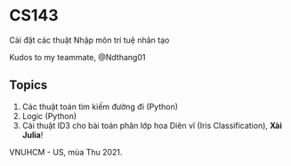 # CS143
Cài đặt các thuật Nhập môn trí tuệ nhân tạo

Kudos to my teammate, @Ndthang01

## Topics
1. Các thuật toán tìm kiếm đường đi (Python)
2. Logic (Python)
3. Cài thuật ID3 cho bài toán phân lớp hoa Diên vĩ (Iris Classification), **Xài Julia**!

VNUHCM - US, mùa Thu 2021.
